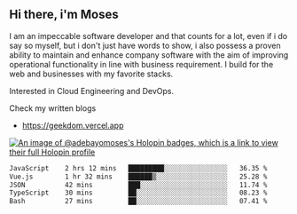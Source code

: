 ## Hi there, i'm Moses

I am an impeccable software developer and that counts for a lot, even if i do say so myself, but i don't just have words to show, i also possess a proven ability to maintain and enhance company software with the aim of improving operational functionality in line with business requirement. I build for the web and businesses with my favorite stacks.

Interested in Cloud Engineering and DevOps.

Check my written blogs
- https://geekdom.vercel.app

[![An image of @adebayomoses's Holopin badges, which is a link to view their full Holopin profile](https://holopin.me/adebayomoses)](https://holopin.io/@adebayomoses)

<!--START_SECTION:waka-->

```txt
JavaScript    2 hrs 12 mins   █████████░░░░░░░░░░░░░░░░   36.35 %
Vue.js        1 hr 32 mins    ██████▒░░░░░░░░░░░░░░░░░░   25.28 %
JSON          42 mins         ███░░░░░░░░░░░░░░░░░░░░░░   11.74 %
TypeScript    30 mins         ██░░░░░░░░░░░░░░░░░░░░░░░   08.23 %
Bash          27 mins         ██░░░░░░░░░░░░░░░░░░░░░░░   07.41 %
```

<!--END_SECTION:waka-->
